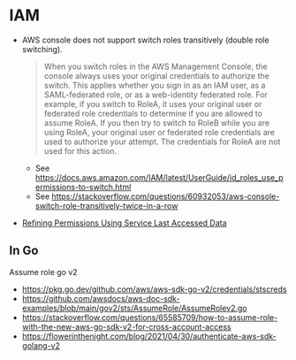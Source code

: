 # IAM

- AWS console does not support switch roles transitively (double role switching).
    > When you switch roles in the AWS Management Console, the console always uses your original credentials to authorize the switch. This applies whether you sign in as an IAM user, as a SAML-federated role, or as a web-identity federated role. For example, if you switch to RoleA, it uses your original user or federated role credentials to determine if you are allowed to assume RoleA. If you then try to switch to RoleB while you are using RoleA, your original user or federated role credentials are used to authorize your attempt. The credentials for RoleA are not used for this action.
    - See https://docs.aws.amazon.com/IAM/latest/UserGuide/id_roles_use_permissions-to-switch.html
    - See https://stackoverflow.com/questions/60932053/aws-console-switch-role-transitively-twice-in-a-row

- [Refining Permissions Using Service Last Accessed Data](
  https://docs.aws.amazon.com/IAM/latest/UserGuide/access_policies_access-advisor.html)
 
## In Go

Assume role go v2
- https://pkg.go.dev/github.com/aws/aws-sdk-go-v2/credentials/stscreds
- https://github.com/awsdocs/aws-doc-sdk-examples/blob/main/gov2/sts/AssumeRole/AssumeRolev2.go
- https://stackoverflow.com/questions/65585709/how-to-assume-role-with-the-new-aws-go-sdk-v2-for-cross-account-access
- https://flowerinthenight.com/blog/2021/04/30/authenticate-aws-sdk-golang-v2
